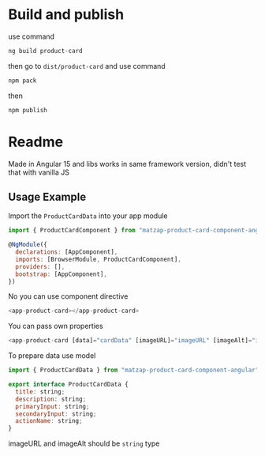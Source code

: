# Build and publish

use command

```javascript
ng build product-card
```

then go to `dist/product-card` and use command

```javascript
npm pack
```

then

```javascript
npm publish
```

# Readme

Made in Angular 15 and libs works in same framework version, didn't test that with vanilla JS

## Usage Example

Import the `ProductCardData` into your app module

```javascript
import { ProductCardComponent } from "matzap-product-card-component-angular";
```

```javascript
@NgModule({
  declarations: [AppComponent],
  imports: [BrowserModule, ProductCardComponent],
  providers: [],
  bootstrap: [AppComponent],
})
```

No you can use component directive

```javascript
<app-product-card></app-product-card>
```

You can pass own properties

```javascript
<app-product-card [data]="cardData" [imageURL]="imageURL" [imageAlt]="imageAlt"></app-product-card>
```

To prepare data use model

```javascript
import { ProductCardData } from "matzap-product-card-component-angular";

export interface ProductCardData {
  title: string;
  description: string;
  primaryInput: string;
  secondaryInput: string;
  actionName: string;
}
```

imageURL and imageAlt should be `string` type
